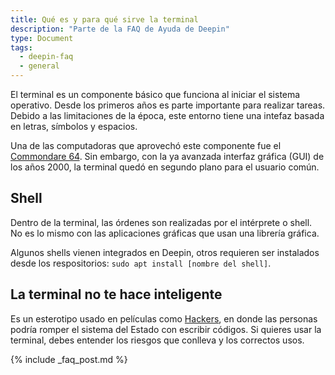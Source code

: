 ```yaml
---
title: Qué es y para qué sirve la terminal
description: "Parte de la FAQ de Ayuda de Deepin"
type: Document
tags:
  - deepin-faq
  - general
---
```


El terminal es un componente básico que funciona al iniciar el sistema operativo. Desde los primeros años es parte importante para realizar tareas. Debido a las limitaciones de la época, este entorno tiene una intefaz basada en letras, símbolos y espacios.

Una de las computadoras que aprovechó este componente fue el [Commondare 64](https://es.wikipedia.org/wiki/Commodore_64). Sin embargo, con la ya avanzada interfaz gráfica (GUI) de los años 2000, la terminal quedó en segundo plano para el usuario común.

## Shell
Dentro de la terminal, las órdenes son realizadas por el intérprete o shell. No es lo mismo con las aplicaciones gráficas que usan una librería gráfica.

Algunos shells vienen integrados en Deepin, otros requieren ser instalados desde los respositorios: `sudo apt install [nombre del shell]`.

## La terminal no te hace inteligente
Es un esterotipo usado en películas como [Hackers](https://en.wikipedia.org/wiki/Hackers_(film)), en donde las personas podría romper el sistema del Estado con escribir códigos. Si quieres usar la terminal, debes entender los riesgos que conlleva y los correctos usos.

{% include _faq_post.md %}
